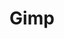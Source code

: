 ---
images:
- gimp-ar21.svg
- gimp-icon.svg
- gimp-120x60.png
- gimp-wordmark.svg
layout: default
logohandle: gimp
skipped: 0
sort: gimp
title: Gimp
---